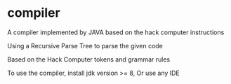 # compiler
A compiler implemented by JAVA based on the hack computer instructions

Using a Recursive Parse Tree to parse the given code

Based on the Hack Computer tokens and grammar rules

To use the compiler, install jdk version >= 8, Or use any IDE

